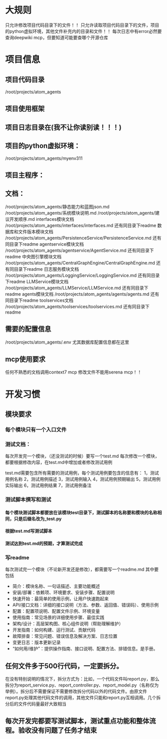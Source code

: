 # 大规则
只允许修改项目代码目录下的文件！！
只允许读取项目代码目录下的文件，项目的python虚拟环境，其他文件补充内的目录和文件！！
每次日志中有error必然要查询deepwiki mcp，但要知道可能要查哪个开源仓库


# 项目信息

## 项目代码目录
/root/projects/atom_agents

## 项目使用框架


## 项目日志目录在(我不让你读别读！！！)


## 项目的python虚拟环境：
/root/projects/atom_agents/myenv311

## 项目主程序：


## 文档：
/root/projects/atom_agents/静态能力和蓝图json.md
/root/projects/atom_agents/系统模块说明.md
/root/projects/atom_agents/建议开发顺序.md
interfaces模块文档  /root/projects/atom_agents/interfaces/interfaces.md  还有同目录下readme
数据库和文件版本模块文档  /root/projects/atom_agents/PersistenceService/PersistenceService.md  还有同目录下readme
agentservice模块文档   /root/projects/atom_agents/agentservice/AgentService.md  还有同目录下readme
中央图引擎模块文档  /root/projects/atom_agents/CentralGraphEngine/CentralGraphEngine.md  还有同目录下readme
日志服务模块文档   /root/projects/atom_agents/LoggingService/LoggingService.md   还有同目录下readme
LLMService模块文档  /root/projects/atom_agents/LLMService/LLMService.md   还有同目录下readme
agents模块文档   /root/projects/atom_agents/agents/agents.md    还有同目录下readme
toolservices文档    /root/projects/atom_agents/toolservices/toolservices.md  还有同目录下readme



## 需要的配置信息
/root/projects/atom_agents/.env  尤其数据库配置信息都在这里


## mcp使用要求
任何不熟悉的文档调用context7 mcp
修改文件不能用serena mcp！！


# 开发习惯

## 模块要求
### 每个模块只有一个入口文件

### 测试文档：
每次开发完一个模块，（还没测试的时候）要写一个test.md
每次修改一个模块，都要根据修改内容，在test.md中增加或者修改测试用例

test.md需要包含所有需要的测试用例，每个测试用例要包含的信息有：
1，测试用例名称
2，测试用例描述
3，测试用例输入
4，测试用例预期输出
5，测试用例实际输出
6，测试用例结果
7，测试用例备注

### 测试脚本撰写和测试
#### 每个模块测试脚本都要放在该模块test目录下，测试脚本的名称要和模块的名称相同，只是后缀名改为_test.py
#### 根据test.md写测试脚本
#### 测试达到test.md的预期，才算测试完成


### 写readme
每次测试完一个模块（不论新开发还是修改），都需要写一个readme.md 其中要包括

* 简介：模块名称、一句话描述、主要功能概述
* 安装/部署：依赖项、环境要求、安装步骤、配置说明
* 快速开始：最简单的使用示例，让用户快速跑起来
* API/接口文档：详细的接口说明（方法、参数、返回值、错误码）、使用示例
* 配置：配置项说明、配置文件示例、环境变量
* 使用指南：常见场景的详细使用步骤、最佳实践
* 架构/设计：高层架构图、核心组件说明（帮助理解维护）
* 开发指南：如何构建、运行测试、贡献代码
* 故障排查：常见问题、错误信息及解决方案、日志位置
* 变更日志：版本更新记录
* “如何用/维护”：提供操作指南、接口说明、配置方法、排错信息。是手册。



## 任何文件多于500行代码，一定要拆分。
在没有特别说明的情况下，拆分方式为：比如，一个代码文件叫report.py，那么拆分为report_service.py、report_controller.py、report_model.py（名称仅为举例）。拆分后不需要保证不需要修改拆分代码以外的代码文件。由原文件report.py处理其他代码文件的调用，其他文件只能和report.py互相调用。几个拆分后的文件代码量最好大致相当

## 每次开发完都要写测试脚本，测试重点功能和整体流程。验收没有问题了任务才结束